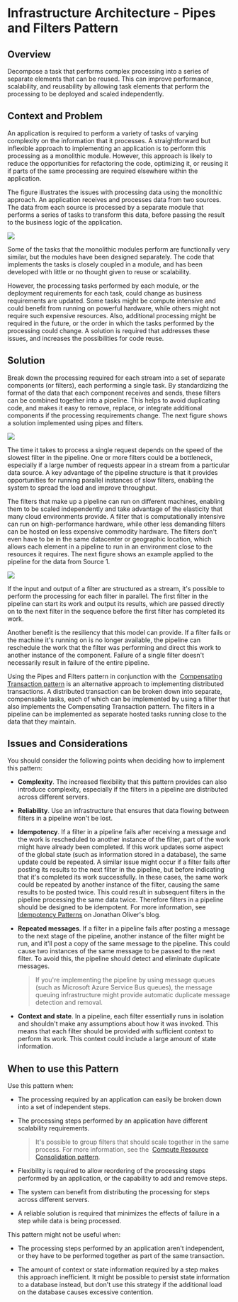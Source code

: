 [comment]: [Architecture](ReadMe.MD)

Infrastructure Architecture - Pipes and Filters Pattern
=====================================================
 
Overview
--------

Decompose a task that performs complex processing into a series of
separate elements that can be reused. This can improve performance,
scalability, and reusability by allowing task elements that perform the
processing to be deployed and scaled independently.

Context and Problem
-------------------

An application is required to perform a variety of tasks of varying
complexity on the information that it processes. A straightforward but
inflexible approach to implementing an application is to perform this
processing as a monolithic module. However, this approach is likely to
reduce the opportunities for refactoring the code, optimizing it, or
reusing it if parts of the same processing are required elsewhere within
the application.

The figure illustrates the issues with processing data using the
monolithic approach. An application receives and processes data from two
sources. The data from each source is processed by a separate module
that performs a series of tasks to transform this data, before passing
the result to the business logic of the application.

![](attachments/463533386/463533383.png)

Some of the tasks that the monolithic modules perform are functionally
very similar, but the modules have been designed separately. The code
that implements the tasks is closely coupled in a module, and has been
developed with little or no thought given to reuse or scalability.

However, the processing tasks performed by each module, or the
deployment requirements for each task, could change as business
requirements are updated. Some tasks might be compute intensive and
could benefit from running on powerful hardware, while others might not
require such expensive resources. Also, additional processing might be
required in the future, or the order in which the tasks performed by the
processing could change. A solution is required that addresses these
issues, and increases the possibilities for code reuse.

Solution
--------

Break down the processing required for each stream into a set of
separate components (or filters), each performing a single task. By
standardizing the format of the data that each component receives and
sends, these filters can be combined together into a pipeline. This
helps to avoid duplicating code, and makes it easy to remove, replace,
or integrate additional components if the processing requirements
change. The next figure shows a solution implemented using pipes and
filters.

![](attachments/463533386/463533384.png)


The time it takes to process a single request depends on the speed of
the slowest filter in the pipeline. One or more filters could be a
bottleneck, especially if a large number of requests appear in a stream
from a particular data source. A key advantage of the pipeline structure
is that it provides opportunities for running parallel instances of slow
filters, enabling the system to spread the load and improve throughput.

The filters that make up a pipeline can run on different machines,
enabling them to be scaled independently and take advantage of the
elasticity that many cloud environments provide. A filter that is
computationally intensive can run on high-performance hardware, while
other less demanding filters can be hosted on less expensive commodity
hardware. The filters don\'t even have to be in the same datacenter or
geographic location, which allows each element in a pipeline to run in
an environment close to the resources it requires. The next figure shows
an example applied to the pipeline for the data from Source 1.

![](attachments/463533386/463533385.png)


If the input and output of a filter are structured as a stream, it\'s
possible to perform the processing for each filter in parallel. The
first filter in the pipeline can start its work and output its results,
which are passed directly on to the next filter in the sequence before
the first filter has completed its work.

Another benefit is the resiliency that this model can provide. If a
filter fails or the machine it\'s running on is no longer available, the
pipeline can reschedule the work that the filter was performing and
direct this work to another instance of the component. Failure of a
single filter doesn\'t necessarily result in failure of the entire
pipeline.

Using the Pipes and Filters pattern in conjunction with the 
[Compensating Transaction
pattern](https://docs.microsoft.com/en-us/azure/architecture/patterns/compensating-transaction) is
an alternative approach to implementing distributed transactions. A
distributed transaction can be broken down into separate, compensable
tasks, each of which can be implemented by using a filter that also
implements the Compensating Transaction pattern. The filters in a
pipeline can be implemented as separate hosted tasks running close to
the data that they maintain.

Issues and Considerations
-------------------------

You should consider the following points when deciding how to implement
this pattern:

-   **Complexity**. The increased flexibility that this pattern provides
    can also introduce complexity, especially if the filters in a
    pipeline are distributed across different servers.

-   **Reliability**. Use an infrastructure that ensures that data
    flowing between filters in a pipeline won\'t be lost.

-   **Idempotency**. If a filter in a pipeline fails after receiving a
    message and the work is rescheduled to another instance of the
    filter, part of the work might have already been completed. If this
    work updates some aspect of the global state (such as information
    stored in a database), the same update could be repeated. A similar
    issue might occur if a filter fails after posting its results to the
    next filter in the pipeline, but before indicating that it\'s
    completed its work successfully. In these cases, the same work could
    be repeated by another instance of the filter, causing the same
    results to be posted twice. This could result in subsequent filters
    in the pipeline processing the same data twice. Therefore filters in
    a pipeline should be designed to be idempotent. For more
    information, see  [Idempotency
    Patterns](https://blog.jonathanoliver.com/idempotency-patterns/) on
    Jonathan Oliver's blog.

-   **Repeated messages**. If a filter in a pipeline fails after posting
    a message to the next stage of the pipeline, another instance of the
    filter might be run, and it\'ll post a copy of the same message to
    the pipeline. This could cause two instances of the same message to
    be passed to the next filter. To avoid this, the pipeline should
    detect and eliminate duplicate messages.

    > If you\'re implementing the pipeline by using message queues (such
    > as Microsoft Azure Service Bus queues), the message queuing
    > infrastructure might provide automatic duplicate message detection
    > and removal.

-   **Context and state**. In a pipeline, each filter essentially runs
    in isolation and shouldn\'t make any assumptions about how it was
    invoked. This means that each filter should be provided with
    sufficient context to perform its work. This context could include a
    large amount of state information.

When to use this Pattern
------------------------

Use this pattern when:

-   The processing required by an application can easily be broken down
    into a set of independent steps.

-   The processing steps performed by an application have different
    scalability requirements.

    > It\'s possible to group filters that should scale together in the
    > same process. For more information, see the  [Compute Resource
    > Consolidation
    > pattern](https://docs.microsoft.com/en-us/azure/architecture/patterns/compute-resource-consolidation).

-   Flexibility is required to allow reordering of the processing steps
    performed by an application, or the capability to add and remove
    steps.

-   The system can benefit from distributing the processing for steps
    across different servers.

-   A reliable solution is required that minimizes the effects of
    failure in a step while data is being processed.

This pattern might not be useful when:

-   The processing steps performed by an application aren\'t
    independent, or they have to be performed together as part of the
    same transaction.

-   The amount of context or state information required by a step makes
    this approach inefficient. It might be possible to persist state
    information to a database instead, but don\'t use this strategy if
    the additional load on the database causes excessive contention.



 



